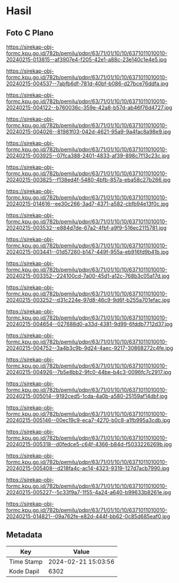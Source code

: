 # Hasil

## Foto C Plano

https://sirekap-obj-formc.kpu.go.id/782b/pemilu/pdpr/63/71/01/10/10/6371011010010-20240215-013815--af3907e4-f205-42e1-a88c-23e140c1e4e5.jpg

https://sirekap-obj-formc.kpu.go.id/782b/pemilu/pdpr/63/71/01/10/10/6371011010010-20240215-004537--7abfb6df-781d-40bf-b086-d27bce76ddfa.jpg

https://sirekap-obj-formc.kpu.go.id/782b/pemilu/pdpr/63/71/01/10/10/6371011010010-20240215-004122--b760036c-359e-42a8-b57d-ab46f76d4727.jpg

https://sirekap-obj-formc.kpu.go.id/782b/pemilu/pdpr/63/71/01/10/10/6371011010010-20240215-004026--81981f03-042d-4621-95a9-9a4fac8a98e9.jpg

https://sirekap-obj-formc.kpu.go.id/782b/pemilu/pdpr/63/71/01/10/10/6371011010010-20240215-003925--07fca388-2401-4833-af39-898c7f13c23c.jpg

https://sirekap-obj-formc.kpu.go.id/782b/pemilu/pdpr/63/71/01/10/10/6371011010010-20240215-003825--f138ed4f-5480-4bfb-857a-eba58c27b266.jpg

https://sirekap-obj-formc.kpu.go.id/782b/pemilu/pdpr/63/71/01/10/10/6371011010010-20240215-014616--ee30c266-3ad7-4371-a582-cbfb94e13f0c.jpg

https://sirekap-obj-formc.kpu.go.id/782b/pemilu/pdpr/63/71/01/10/10/6371011010010-20240215-003532--e884d7de-67a2-4fbf-a9f9-516ec2115781.jpg

https://sirekap-obj-formc.kpu.go.id/782b/pemilu/pdpr/63/71/01/10/10/6371011010010-20240215-003441--01d57260-b147-449f-955a-eb916fd9b41b.jpg

https://sirekap-obj-formc.kpu.go.id/782b/pemilu/pdpr/63/71/01/10/10/6371011010010-20240215-003352--224100cd-7a00-45d1-a12c-768b3c05a17d.jpg

https://sirekap-obj-formc.kpu.go.id/782b/pemilu/pdpr/63/71/01/10/10/6371011010010-20240215-003252--d31c224e-97d8-46c9-9d6f-b255a701efac.jpg

https://sirekap-obj-formc.kpu.go.id/782b/pemilu/pdpr/63/71/01/10/10/6371011010010-20240215-004654--027688d0-a33d-4381-9d99-6fddb7712d37.jpg

https://sirekap-obj-formc.kpu.go.id/782b/pemilu/pdpr/63/71/01/10/10/6371011010010-20240215-004752--3a4b3c9b-9d24-4aec-9217-30868272c4fe.jpg

https://sirekap-obj-formc.kpu.go.id/782b/pemilu/pdpr/63/71/01/10/10/6371011010010-20240215-004926--7b5e8bb2-9fc0-44be-b4c3-0096fc7c2917.jpg

https://sirekap-obj-formc.kpu.go.id/782b/pemilu/pdpr/63/71/01/10/10/6371011010010-20240215-005014--9192ced5-1cda-4a0b-a580-25159af14dbf.jpg

https://sirekap-obj-formc.kpu.go.id/782b/pemilu/pdpr/63/71/01/10/10/6371011010010-20240215-005146--00ec19c9-eca7-4270-b0c8-a1fb995a3cdb.jpg

https://sirekap-obj-formc.kpu.go.id/782b/pemilu/pdpr/63/71/01/10/10/6371011010010-20240215-005318--d0fedce5-c64f-4366-b84d-f5033226269b.jpg

https://sirekap-obj-formc.kpu.go.id/782b/pemilu/pdpr/63/71/01/10/10/6371011010010-20240215-005408--d218fa4c-ac14-4323-9319-127d7acb7990.jpg

https://sirekap-obj-formc.kpu.go.id/782b/pemilu/pdpr/63/71/01/10/10/6371011010010-20240215-005227--5c33f9a7-1f55-4a24-a640-b99633b8261e.jpg

https://sirekap-obj-formc.kpu.go.id/782b/pemilu/pdpr/63/71/01/10/10/6371011010010-20240215-014821--09a762fe-e82d-444f-bb62-0c85d685eaf0.jpg


## Metadata

| Key        | Value               |
| ---------- | ------------------- |
| Time Stamp | 2024-02-21 15:03:56 |
| Kode Dapil | 6302                |



